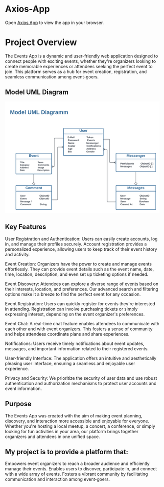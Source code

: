 # Axios-App

Open [Axios App](https://axios-events.onrender.com) to view the app in your browser.

# Project Overview
The Events App is a dynamic and user-friendly web application designed to connect people with exciting events, whether they're organizers looking to create memorable experiences or attendees seeking the perfect event to join. This platform serves as a hub for event creation, registration, and seamless communication among event-goers.

## Model UML Diagram
![Model UML Diagram](./images/Axios_Events_Diagram.png)

## Key Features
User Registration and Authentication: Users can easily create accounts, log in, and manage their profiles securely. Account registration provides a personalized experience, allowing users to keep track of their event history and activity.

Event Creation: Organizers have the power to create and manage events effortlessly. They can provide event details such as the event name, date, time, location, description, and even set up ticketing options if needed.

Event Discovery: Attendees can explore a diverse range of events based on their interests, location, and preferences. Our advanced search and filtering options make it a breeze to find the perfect event for any occasion.

Event Registration: Users can quickly register for events they're interested in attending. Registration can involve purchasing tickets or simply expressing interest, depending on the event organizer's preferences.

Event Chat: A real-time chat feature enables attendees to communicate with each other and with event organizers. This fosters a sense of community and helps attendees coordinate plans and share experiences.

Notifications: Users receive timely notifications about event updates, messages, and important information related to their registered events.

User-friendly Interface: The application offers an intuitive and aesthetically pleasing user interface, ensuring a seamless and enjoyable user experience.

Privacy and Security: We prioritize the security of user data and use robust authentication and authorization mechanisms to protect user accounts and event information.

## Purpose
The Events App was created with the aim of making event planning, discovery, and interaction more accessible and enjoyable for everyone. Whether you're hosting a local meetup, a concert, a conference, or simply looking for fun activities in your area, our platform brings together organizers and attendees in one unified space.

## My project is to provide a platform that:

Empowers event organizers to reach a broader audience and efficiently manage their events.
Enables users to discover, participate in, and connect with a wide array of events.
Fosters a vibrant community by facilitating communication and interaction among event-goers.
